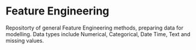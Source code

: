# Feature Engineering
Repositorty of general Feature Engineering methods, preparing data for modelling. Data types include Numerical, Categorical, Date Time, Text and missing values.
